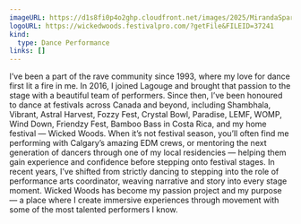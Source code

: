 ```yaml
---
imageURL: https://d1s8fi0p4o2ghp.cloudfront.net/images/2025/MirandaSparrow.jpg
logoURL: https://wickedwoods.festivalpro.com/?getFile&FILEID=37241
kind:
  type: Dance Performance
links: []
---
```

I’ve been a part of the rave community since 1993, where my love for dance first lit a fire in me. In 2016, I joined Lagouge and brought that passion to the stage with a beautiful team of performers. Since then, I’ve been honoured to dance at festivals across Canada and beyond, including Shambhala, Vibrant, Astral Harvest, Fozzy Fest, Crystal Bowl, Paradise, LEMF, WOMP, Wind Down, Friendzy Fest, Bamboo Bass in Costa Rica, and my home festival — Wicked Woods.
When it’s not festival season, you’ll often find me performing with Calgary’s amazing EDM crews, or mentoring the next generation of dancers through one of my local residencies — helping them gain experience and confidence before stepping onto festival stages.
In recent years, I’ve shifted from strictly dancing to stepping into the role of performance arts coordinator, weaving narrative and story into every stage moment. Wicked Woods has become my passion project and my purpose — a place where I create immersive experiences through movement with some of the most talented performers I know.
